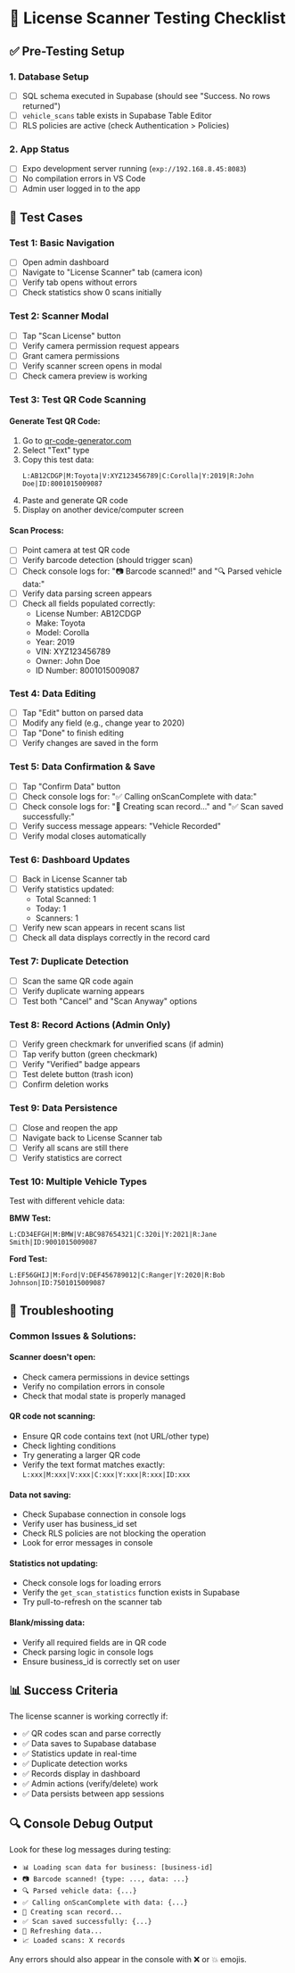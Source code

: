 # 🧪 License Scanner Testing Checklist

## ✅ Pre-Testing Setup

### 1. Database Setup
- [ ] SQL schema executed in Supabase (should see "Success. No rows returned")
- [ ] `vehicle_scans` table exists in Supabase Table Editor
- [ ] RLS policies are active (check Authentication > Policies)

### 2. App Status
- [ ] Expo development server running (`exp://192.168.8.45:8083`)
- [ ] No compilation errors in VS Code
- [ ] Admin user logged in to the app

## 🎯 Test Cases

### Test 1: Basic Navigation
- [ ] Open admin dashboard
- [ ] Navigate to "License Scanner" tab (camera icon)
- [ ] Verify tab opens without errors
- [ ] Check statistics show 0 scans initially

### Test 2: Scanner Modal
- [ ] Tap "Scan License" button
- [ ] Verify camera permission request appears
- [ ] Grant camera permissions
- [ ] Verify scanner screen opens in modal
- [ ] Check camera preview is working

### Test 3: Test QR Code Scanning

#### Generate Test QR Code:
1. Go to [qr-code-generator.com](https://www.qr-code-generator.com)
2. Select "Text" type
3. Copy this test data:
   ```
   L:AB12CDGP|M:Toyota|V:XYZ123456789|C:Corolla|Y:2019|R:John Doe|ID:8001015009087
   ```
4. Paste and generate QR code
5. Display on another device/computer screen

#### Scan Process:
- [ ] Point camera at test QR code
- [ ] Verify barcode detection (should trigger scan)
- [ ] Check console logs for: "📷 Barcode scanned!" and "🔍 Parsed vehicle data:"
- [ ] Verify data parsing screen appears
- [ ] Check all fields populated correctly:
  - License Number: AB12CDGP
  - Make: Toyota
  - Model: Corolla
  - Year: 2019
  - VIN: XYZ123456789
  - Owner: John Doe
  - ID Number: 8001015009087

### Test 4: Data Editing
- [ ] Tap "Edit" button on parsed data
- [ ] Modify any field (e.g., change year to 2020)
- [ ] Tap "Done" to finish editing
- [ ] Verify changes are saved in the form

### Test 5: Data Confirmation & Save
- [ ] Tap "Confirm Data" button
- [ ] Check console logs for: "✅ Calling onScanComplete with data:"
- [ ] Check console logs for: "💾 Creating scan record..." and "✅ Scan saved successfully:"
- [ ] Verify success message appears: "Vehicle Recorded"
- [ ] Verify modal closes automatically

### Test 6: Dashboard Updates
- [ ] Back in License Scanner tab
- [ ] Verify statistics updated:
  - Total Scanned: 1
  - Today: 1
  - Scanners: 1
- [ ] Verify new scan appears in recent scans list
- [ ] Check all data displays correctly in the record card

### Test 7: Duplicate Detection
- [ ] Scan the same QR code again
- [ ] Verify duplicate warning appears
- [ ] Test both "Cancel" and "Scan Anyway" options

### Test 8: Record Actions (Admin Only)
- [ ] Verify green checkmark for unverified scans (if admin)
- [ ] Tap verify button (green checkmark)
- [ ] Verify "Verified" badge appears
- [ ] Test delete button (trash icon)
- [ ] Confirm deletion works

### Test 9: Data Persistence
- [ ] Close and reopen the app
- [ ] Navigate back to License Scanner tab
- [ ] Verify all scans are still there
- [ ] Verify statistics are correct

### Test 10: Multiple Vehicle Types
Test with different vehicle data:

**BMW Test:**
```
L:CD34EFGH|M:BMW|V:ABC987654321|C:320i|Y:2021|R:Jane Smith|ID:9001015009087
```

**Ford Test:**
```
L:EF56GHIJ|M:Ford|V:DEF456789012|C:Ranger|Y:2020|R:Bob Johnson|ID:7501015009087
```

## 🐛 Troubleshooting

### Common Issues & Solutions:

#### Scanner doesn't open:
- Check camera permissions in device settings
- Verify no compilation errors in console
- Check that modal state is properly managed

#### QR code not scanning:
- Ensure QR code contains text (not URL/other type)
- Check lighting conditions
- Try generating a larger QR code
- Verify the text format matches exactly: `L:xxx|M:xxx|V:xxx|C:xxx|Y:xxx|R:xxx|ID:xxx`

#### Data not saving:
- Check Supabase connection in console logs
- Verify user has business_id set
- Check RLS policies are not blocking the operation
- Look for error messages in console

#### Statistics not updating:
- Check console logs for loading errors
- Verify the `get_scan_statistics` function exists in Supabase
- Try pull-to-refresh on the scanner tab

#### Blank/missing data:
- Verify all required fields are in QR code
- Check parsing logic in console logs
- Ensure business_id is correctly set on user

## 📊 Success Criteria

The license scanner is working correctly if:
- ✅ QR codes scan and parse correctly
- ✅ Data saves to Supabase database
- ✅ Statistics update in real-time
- ✅ Duplicate detection works
- ✅ Records display in dashboard
- ✅ Admin actions (verify/delete) work
- ✅ Data persists between app sessions

## 🔍 Console Debug Output

Look for these log messages during testing:
- `📊 Loading scan data for business: [business-id]`
- `📷 Barcode scanned! {type: ..., data: ...}`
- `🔍 Parsed vehicle data: {...}`
- `✅ Calling onScanComplete with data: {...}`
- `💾 Creating scan record...`
- `✅ Scan saved successfully: {...}`
- `🔄 Refreshing data...`
- `📈 Loaded scans: X records`

Any errors should also appear in the console with ❌ or 💥 emojis.
